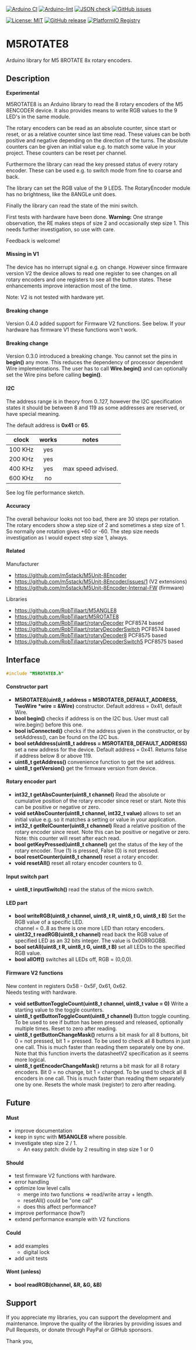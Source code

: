 
[![Arduino CI](https://github.com/RobTillaart/M5ROTATE8/workflows/Arduino%20CI/badge.svg)](https://github.com/marketplace/actions/arduino_ci)
[![Arduino-lint](https://github.com/RobTillaart/M5ROTATE8/actions/workflows/arduino-lint.yml/badge.svg)](https://github.com/RobTillaart/M5ROTATE8/actions/workflows/arduino-lint.yml)
[![JSON check](https://github.com/RobTillaart/M5ROTATE8/actions/workflows/jsoncheck.yml/badge.svg)](https://github.com/RobTillaart/M5ROTATE8/actions/workflows/jsoncheck.yml)
[![GitHub issues](https://img.shields.io/github/issues/RobTillaart/M5ROTATE8.svg)](https://github.com/RobTillaart/M5ROTATE8/issues)

[![License: MIT](https://img.shields.io/badge/license-MIT-green.svg)](https://github.com/RobTillaart/M5ROTATE8/blob/master/LICENSE)
[![GitHub release](https://img.shields.io/github/release/RobTillaart/M5ROTATE8.svg?maxAge=3600)](https://github.com/RobTillaart/M5ROTATE8/releases)
[![PlatformIO Registry](https://badges.registry.platformio.org/packages/robtillaart/library/M5ROTATE8.svg)](https://registry.platformio.org/libraries/robtillaart/M5ROTATE8)


# M5ROTATE8

Arduino library for M5 8ROTATE 8x rotary encoders.


## Description

**Experimental**

M5ROTATE8 is an Arduino library to read the 8 rotary encoders of the
M5 8ENCODER device.
It also provides means to write RGB values to the 9 LED's in the same module.

The rotary encoders can be read as an absolute counter, since start or reset, 
or as a relative counter since last time read. 
These values can be both positive and negative depending on the direction of the turns.
The absolute counters can be given an initial value e.g. to match some value in your project.
These counters can be reset per channel.

Furthermore the library can read the key pressed status of every rotary encoder.
These can be used e.g. to switch mode from fine to coarse and back.

The library can set the RGB value of the 9 LEDS.
The RotaryEncoder module has no brightness, like the 8ANGLe unit does.

Finally the library can read the state of the mini switch.

First tests with hardware have been done. 
**Warning:** One strange observation, the RE makes steps of size 2 and occasionally step size 1.
This needs further investigation, so use with care.

Feedback is welcome!

#### Missing in V1

The device has no interrupt signal e.g. on change. However since firmware version V2
the device allows to read one register to see changes on all rotary encoders and one 
registers to see all the button states. These enhancements improve interaction most
of the time.

Note: V2 is not tested with hardware yet.


#### Breaking change

Version 0.4.0 added support for Firmware V2 functions. See below.
If your hardware has firmware V1 these functions won't work.


#### Breaking change

Version 0.3.0 introduced a breaking change.
You cannot set the pins in **begin()** any more.
This reduces the dependency of processor dependent Wire implementations.
The user has to call **Wire.begin()** and can optionally set the Wire pins 
before calling **begin()**.


#### I2C

The address range is in theory from 0..127, however the I2C specification
states it should be between 8 and 119 as some addresses are reserved,
or have special meaning.

The default address is **0x41** or **65**.

|  clock  |  works  |  notes  |
|:-------:|:-------:|:-------:|
| 100 KHz |   yes   |
| 200 KHz |   yes   |
| 400 KHz |   yes   |  max speed advised.
| 600 KHz |    no   |

See log file performance sketch.


#### Accuracy

The overall behaviour looks not too bad, there are 30 steps per rotation.
The rotary encoders show a step size of 2 and sometimes a step size of 1.
So normally one rotation gives +60 or -60.
The step size needs investigation as I would expect step size 1, always.


#### Related

Manufacturer
- https://github.com/m5stack/M5Unit-8Encoder
- https://github.com/m5stack/M5Unit-8Encoder/issues/1 (V2 extensions)
- https://github.com/m5stack/M5Unit-8Encoder-Internal-FW  (firmware)

Libraries
- https://github.com/RobTillaart/M5ANGLE8
- https://github.com/RobTillaart/M5ROTATE8
- https://github.com/RobTillaart/rotaryDecoder  PCF8574 based
- https://github.com/RobTillaart/rotaryDecoderSwitch  PCF8574 based
- https://github.com/RobTillaart/rotaryDecoder8  PCF8575 based
- https://github.com/RobTillaart/rotaryDecoderSwitch5  PCF8575 based


## Interface

```cpp
#include "M5ROTATE8.h"
```

#### Constructor part

- **M5ROTATE8(uint8_t address = M5ROTATE8_DEFAULT_ADDRESS, TwoWire \*wire = &Wire)** constructor.
Default address = 0x41, default Wire.
- **bool begin()** checks if address is on the I2C bus.
User must call wire.begin() before this one.
- **bool isConnected()** checks if the address given in the constructor, or by setAddress(), 
can be found on the I2C bus.
- **bool setAddress(uint8_t address = M5ROTATE8_DEFAULT_ADDRESS)** set a new address for the device.
Default address = 0x41.
Returns false if address below 8 or above 119.
- **uint8_t getAddress()** convenience function to get the set address.
- **uint8_t getVersion()** get the firmware version from device.


#### Rotary encoder part

- **int32_t getAbsCounter(uint8_t channel)**
Read the absolute or cumulative position of the rotary encoder since reset or start.
Note this can be positive or negative or zero.
- **void setAbsCounter(uint8_t channel, int32_t value)** allows to set an initial value
e.g. so it matches a setting or value in your application.
- **int32_t getRelCounter(uint8_t channel)**
Read a relative position of the rotary encoder since reset.
Note this can be positive or negative or zero.
Note: this counter will reset after each read.
- **bool getKeyPressed(uint8_t channel)** get the status of the key of the rotary encoder.
True (1) is pressed, False (0) is not pressed.
- **bool resetCounter(uint8_t channel)** reset a rotary encoder.
- **void resetAll()** reset all rotary encoder counters to 0.


#### Input switch part

- **uint8_t inputSwitch()** read the status of the micro switch.


#### LED part

- **bool writeRGB(uint8_t channel, uint8_t R, uint8_t G, uint8_t B)** Set the RGB value of a specific LED.  
channel = 0..8 as there is one more LED than rotary encoders.
- **uint32_t readRGB(uint8_t channel)** read back the RGB value of specified LED as an 32 bits integer.
The value is 0x00RRGGBB.
- **bool setAll(uint8_t R, uint8_t G, uint8_t B)** set all LEDs to the specified RGB value.
- **bool allOff()** switches all LEDs off, RGB = (0,0,0).


#### Firmware V2 functions

New content in registers 0x58 - 0x5F, 0x61, 0x62.  
Needs testing with hardware.

- **void setButtonToggleCount(uint8_t channel, uint8_t value = 0)**
Write a starting value to the toggle counters.
- **uint8_t getButtonToggleCount(uint8_t channel)** Button toggle counting.
To be used to see if button has been pressed and released, optionally multiple times.
Reset to zero after reading.
- **uint8_t getButtonChangeMask()** returns a bit mask for all 8 buttons, 
bit 0 = not pressed, bit 1 = pressed.
To be used to check all 8 buttons in just one call. 
This is much faster than reading them separately one by one.
Note that this function inverts the datasheetV2 specification as it seems more logical.
- **uint8_t getEncoderChangeMask()** returns a bit mask for all 8 rotary encoders.
Bit 0 = no change, bit 1 = changed.
To be used to check all 8 encoders in one call. 
This is much faster than reading them separately one by one.
Resets the whole mask (register) to zero after reading. 


## Future

#### Must

- improve documentation
- keep in sync with **M5ANGLE8** where possible.
- investigate step size 2 / 1.
  - An easy patch: divide by 2 resulting in step size 1 or 0

#### Should

- test firmware V2 functions with hardware.
- error handling
- optimize low level calls
  - merge into two functions => read/write array + length.
  - resetAll() could be "one call"
  - does this affect performance?
- improve performance (how?)
- extend performance example with V2 functions

#### Could

- add examples
  - digital lock
- add unit tests

#### Wont (unless)

- **bool readRGB(channel, &R, &G, &B)**

## Support

If you appreciate my libraries, you can support the development and maintenance.
Improve the quality of the libraries by providing issues and Pull Requests, or
donate through PayPal or GitHub sponsors.

Thank you,


